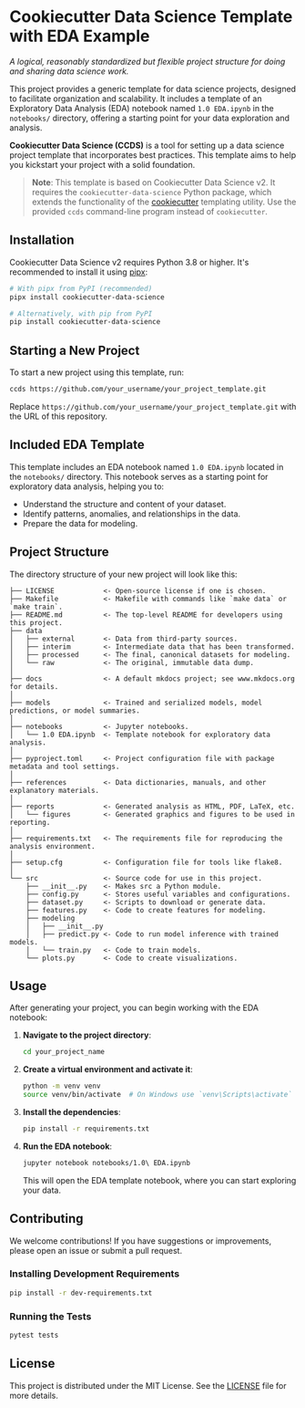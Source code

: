 # Cookiecutter Data Science Template with EDA Example

_A logical, reasonably standardized but flexible project structure for doing and sharing data science work._

This project provides a generic template for data science projects, designed to facilitate organization and scalability. It includes a template of an Exploratory Data Analysis (EDA) notebook named `1.0 EDA.ipynb` in the `notebooks/` directory, offering a starting point for your data exploration and analysis.

**Cookiecutter Data Science (CCDS)** is a tool for setting up a data science project template that incorporates best practices. This template aims to help you kickstart your project with a solid foundation.

> **Note**: This template is based on Cookiecutter Data Science v2. It requires the `cookiecutter-data-science` Python package, which extends the functionality of the [cookiecutter](https://cookiecutter.readthedocs.io/en/stable/README.html) templating utility. Use the provided `ccds` command-line program instead of `cookiecutter`.

## Installation

Cookiecutter Data Science v2 requires Python 3.8 or higher. It's recommended to install it using [pipx](https://pypa.github.io/pipx/):

```bash
# With pipx from PyPI (recommended)
pipx install cookiecutter-data-science

# Alternatively, with pip from PyPI
pip install cookiecutter-data-science
```

## Starting a New Project

To start a new project using this template, run:

```bash
ccds https://github.com/your_username/your_project_template.git
```

Replace `https://github.com/your_username/your_project_template.git` with the URL of this repository.

## Included EDA Template

This template includes an EDA notebook named `1.0 EDA.ipynb` located in the `notebooks/` directory. This notebook serves as a starting point for exploratory data analysis, helping you to:

- Understand the structure and content of your dataset.
- Identify patterns, anomalies, and relationships in the data.
- Prepare the data for modeling.

## Project Structure

The directory structure of your new project will look like this:

```
├── LICENSE            <- Open-source license if one is chosen.
├── Makefile           <- Makefile with commands like `make data` or `make train`.
├── README.md          <- The top-level README for developers using this project.
├── data
│   ├── external       <- Data from third-party sources.
│   ├── interim        <- Intermediate data that has been transformed.
│   ├── processed      <- The final, canonical datasets for modeling.
│   └── raw            <- The original, immutable data dump.
│
├── docs               <- A default mkdocs project; see www.mkdocs.org for details.
│
├── models             <- Trained and serialized models, model predictions, or model summaries.
│
├── notebooks          <- Jupyter notebooks.
│   └── 1.0 EDA.ipynb  <- Template notebook for exploratory data analysis.
│
├── pyproject.toml     <- Project configuration file with package metadata and tool settings.
│
├── references         <- Data dictionaries, manuals, and other explanatory materials.
│
├── reports            <- Generated analysis as HTML, PDF, LaTeX, etc.
│   └── figures        <- Generated graphics and figures to be used in reporting.
│
├── requirements.txt   <- The requirements file for reproducing the analysis environment.
│
├── setup.cfg          <- Configuration file for tools like flake8.
│
└── src                <- Source code for use in this project.
    ├── __init__.py    <- Makes src a Python module.
    ├── config.py      <- Stores useful variables and configurations.
    ├── dataset.py     <- Scripts to download or generate data.
    ├── features.py    <- Code to create features for modeling.
    ├── modeling
    │   ├── __init__.py
    │   ├── predict.py <- Code to run model inference with trained models.
    │   └── train.py   <- Code to train models.
    └── plots.py       <- Code to create visualizations.
```

## Usage

After generating your project, you can begin working with the EDA notebook:

1. **Navigate to the project directory**:

   ```bash
   cd your_project_name
   ```

2. **Create a virtual environment and activate it**:

   ```bash
   python -m venv venv
   source venv/bin/activate  # On Windows use `venv\Scripts\activate`
   ```

3. **Install the dependencies**:

   ```bash
   pip install -r requirements.txt
   ```

4. **Run the EDA notebook**:

   ```bash
   jupyter notebook notebooks/1.0\ EDA.ipynb
   ```

   This will open the EDA template notebook, where you can start exploring your data.

## Contributing

We welcome contributions! If you have suggestions or improvements, please open an issue or submit a pull request.

### Installing Development Requirements

```bash
pip install -r dev-requirements.txt
```

### Running the Tests

```bash
pytest tests
```

## License

This project is distributed under the MIT License. See the [LICENSE](LICENSE) file for more details.
